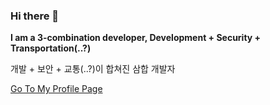 ### Hi there 👋

<!--
**creationyun/creationyun** is a ✨ _special_ ✨ repository because its `README.md` (this file) appears on your GitHub profile.

Here are some ideas to get you started:

- 🔭 I’m currently working on ...
- 🌱 I’m currently learning ...
- 👯 I’m looking to collaborate on ...
- 🤔 I’m looking for help with ...
- 💬 Ask me about ...
- 📫 How to reach me: ...
- 😄 Pronouns: ...
- ⚡ Fun fact: ...
-->

**I am a 3-combination developer, Development + Security + Transportation(..?)**

개발 + 보안 + 교통(..?)이 합쳐진 삼합 개발자

[Go To My Profile Page](http://profile.midnightguidetohome.info/)
